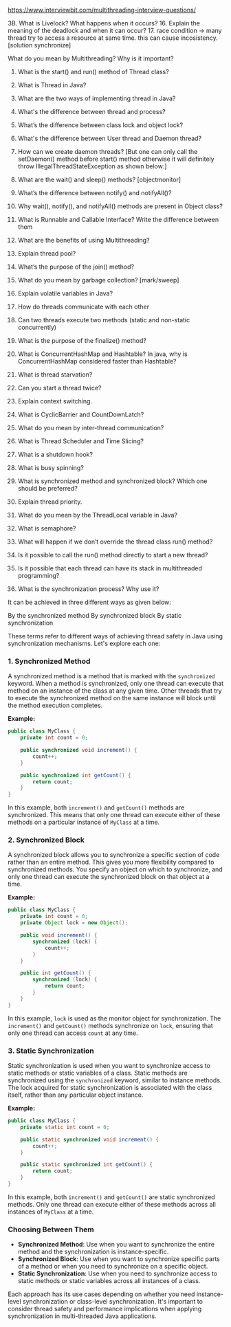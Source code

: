https://www.interviewbit.com/multithreading-interview-questions/

3B. What is Livelock? What happens when it occurs?
16. Explain the meaning of the deadlock and when it can occur?
17. race condition -> many thread try to access a resource at same time. this can cause incosistency. [solution synchronize]

What do you mean by Multithreading? Why is it important?

1. What is the start() and run() method of Thread class?

2. What is Thread in Java?

3. What are the two ways of implementing thread in Java?

4. What's the difference between thread and process?

5. What’s the difference between class lock and object lock?

6. What's the difference between User thread and Daemon thread?

7. How can we create daemon threads? [But one can only call the setDaemon() method before start() method otherwise it will definitely throw IllegalThreadStateException as shown below:]


8. What are the wait() and sleep() methods? [objectmonitor]

9. What’s the difference between notify() and notifyAll()?

10. Why wait(), notify(), and notifyAll() methods are present in Object class?

11. What is Runnable and Callable Interface? Write the difference between them

12. What are the benefits of using Multithreading?

13. Explain thread pool?

14. What’s the purpose of the join() method?

15. What do you mean by garbage collection? [mark/sweep]


17. Explain volatile variables in Java?

18. How do threads communicate with each other

19. Can two threads execute two methods (static and non-static concurrently)

20. What is the purpose of the finalize() method?

1. What is ConcurrentHashMap and Hashtable? In java, why is ConcurrentHashMap considered faster than Hashtable?

2. What is thread starvation?

5. Can you start a thread twice?

6. Explain context switching.

7. What is CyclicBarrier and CountDownLatch?

8. What do you mean by inter-thread communication?

9. What is Thread Scheduler and Time Slicing?

10. What is a shutdown hook?

11. What is busy spinning?

12. What is synchronized method and synchronized block? Which one should be preferred?

13. Explain thread priority.

14. What do you mean by the ThreadLocal variable in Java?

15. What is semaphore?

18. What will happen if we don’t override the thread class run() method?

20. Is it possible to call the run() method directly to start a new thread?

21. Is it possible that each thread can have its stack in multithreaded programming?

22. What is the synchronization process? Why use it?

 It can be achieved in three different ways as given below: 

By the synchronized method
By synchronized block
By static synchronization

These terms refer to different ways of achieving thread safety in Java using synchronization mechanisms. Let's explore each one:

### 1. Synchronized Method

A synchronized method is a method that is marked with the `synchronized` keyword. When a method is synchronized, only one thread can execute that method on an instance of the class at any given time. Other threads that try to execute the synchronized method on the same instance will block until the method execution completes.

**Example:**
```java
public class MyClass {
    private int count = 0;

    public synchronized void increment() {
        count++;
    }

    public synchronized int getCount() {
        return count;
    }
}
```

In this example, both `increment()` and `getCount()` methods are synchronized. This means that only one thread can execute either of these methods on a particular instance of `MyClass` at a time.

### 2. Synchronized Block

A synchronized block allows you to synchronize a specific section of code rather than an entire method. This gives you more flexibility compared to synchronized methods. You specify an object on which to synchronize, and only one thread can execute the synchronized block on that object at a time.

**Example:**
```java
public class MyClass {
    private int count = 0;
    private Object lock = new Object();

    public void increment() {
        synchronized (lock) {
            count++;
        }
    }

    public int getCount() {
        synchronized (lock) {
            return count;
        }
    }
}
```

In this example, `lock` is used as the monitor object for synchronization. The `increment()` and `getCount()` methods synchronize on `lock`, ensuring that only one thread can access `count` at any time.

### 3. Static Synchronization

Static synchronization is used when you want to synchronize access to static methods or static variables of a class. Static methods are synchronized using the `synchronized` keyword, similar to instance methods. The lock acquired for static synchronization is associated with the class itself, rather than any particular object instance.

**Example:**
```java
public class MyClass {
    private static int count = 0;

    public static synchronized void increment() {
        count++;
    }

    public static synchronized int getCount() {
        return count;
    }
}
```

In this example, both `increment()` and `getCount()` are static synchronized methods. Only one thread can execute either of these methods across all instances of `MyClass` at a time.

### Choosing Between Them

- **Synchronized Method**: Use when you want to synchronize the entire method and the synchronization is instance-specific.
- **Synchronized Block**: Use when you want to synchronize specific parts of a method or when you need to synchronize on a specific object.
- **Static Synchronization**: Use when you need to synchronize access to static methods or static variables across all instances of a class.

Each approach has its use cases depending on whether you need instance-level synchronization or class-level synchronization. It's important to consider thread safety and performance implications when applying synchronization in multi-threaded Java applications.